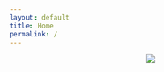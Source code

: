 ```yaml
---
layout: default
title: Home
permalink: /
---
```


<p align="center">
  <img src="https://juliocedillo.github.io/military/assets/images/branches.png">
</p>
